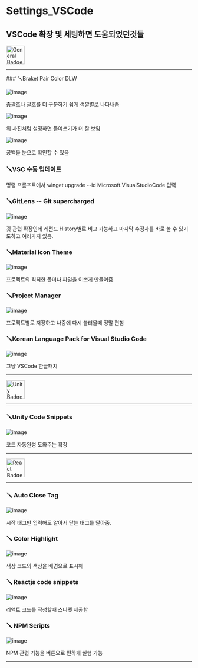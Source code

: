 # Settings_VSCode
## VSCode 확장 및 세팅하면 도움되었던것들

<a href="#" target="_blank">
    <img src="https://img.shields.io/badge/General-808080?style=for-the-badge" 
         alt="General Badge" 
         height="50"/>
</a>
<hr>
### 🪛Braket Pair Color DLW

![image](https://github.com/user-attachments/assets/2f76c777-61e2-43a3-a937-da8cac0ae5c9)

  중괄호나 괄호를 더 구분하기 쉽게 색깔별로 나타내줌

![image](https://github.com/user-attachments/assets/1b92932d-6b13-4318-ac44-9c418ec62d27)

  위 사진처럼 설정하면 들여쓰기가 더 잘 보임

![image](https://github.com/user-attachments/assets/41ebefde-2658-4960-bf6a-06f97c1bcd7e)

  공백을 눈으로 확인할 수 있음
  
### 🪛VSC 수동 업데이트

 명령 프롬프트에서 winget upgrade --id Microsoft.VisualStudioCode 입력

### 🪛GitLens -- Git supercharged

![image](https://github.com/user-attachments/assets/4a358a10-369a-4610-a6a2-650b57f2c7af)

  깃 관련 확장인데 레전드 History별로 비교 가능하고 마지막 수정자를 바로 볼 수 있기도하고 여러가지 있음.

### 🪛Material Icon Theme

![image](https://github.com/user-attachments/assets/fed94fe5-d34c-4f66-b07d-037902da9881)

  프로젝트의 칙칙한 폴더나 파일을 이쁘게 만들어줌

### 🪛Project Manager

![image](https://github.com/user-attachments/assets/05ad9bc7-7a60-42a0-a8f5-75acd0fdd0e6)

  프로젝트별로 저장하고 나중에 다시 불러올때 정말 편함

### 🪛Korean Language Pack for Visual Studio Code

![image](https://github.com/user-attachments/assets/0706203e-46ce-4417-b861-e5dbe7a19665)

  그냥 VSCode 한글패치


<hr>

<a href="https://unity.com/" target="_blank">
  <img src="https://img.shields.io/badge/Unity-100000?logo=unity&logoColor=white&style=for-the-badge" 
       alt="Unity Badge" 
       height="50"/>
</a>
<hr>

### 🪛Unity Code Snippets

![image](https://github.com/user-attachments/assets/cf09a621-4ba1-4f96-9ecf-4cf4a5bbaa05)

  코드 자동완성 도와주는 확장



 
<hr>

<a href="https://reactjs.org/" target="_blank">
  <img src="https://img.shields.io/badge/React-61DAFB?logo=react&logoColor=white&style=for-the-badge" 
       alt="React Badge" 
       height="50"/>
</a>
<hr>

### 🪛 Auto Close Tag

![image](https://github.com/user-attachments/assets/7f3d434e-5620-4d33-bd6a-13213df15303)

  시작 태그만 입력해도 알아서 닫는 태그를 달아줌.

### 🪛 Color Highlight

![image](https://github.com/user-attachments/assets/d4b4cf74-5d1a-49a5-80a1-08fb1ad8fd9c)

  색상 코드의 색상을 배경으로 표시해

### 🪛 Reactjs code snippets

![image](https://github.com/user-attachments/assets/904be401-7d9d-412b-89e6-e199e6802920)

  리액트 코드를 작성할때 스니펫 제공함

### 🪛 NPM Scripts

![image](https://github.com/user-attachments/assets/52d12d00-8345-449a-9eaf-faf5a9ed3e81)

  NPM 관련 기능을 버튼으로 편하게 실행 가능


<hr>






